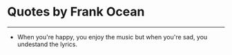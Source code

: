 # Quotes by Frank Ocean

---

- When you're happy, you enjoy the music but when you're sad, you undestand the lyrics.
